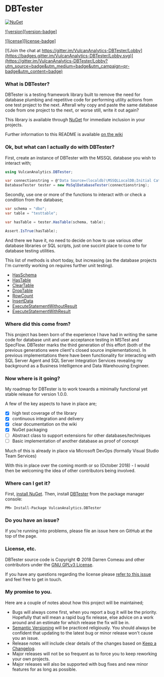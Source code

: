 # DBTester

[![NuGet](https://img.shields.io/nuget/v/VulcanAnalytics.DBTester.svg)](https://www.nuget.org/packages/VulcanAnalytics.DBTester)

[![version][version-badge]][CHANGELOG]

[![license][license-badge]][LICENSE]

[![Join the chat at https://gitter.im/VulcanAnalytics-DBTester/Lobby](https://badges.gitter.im/VulcanAnalytics-DBTester/Lobby.svg)](https://gitter.im/VulcanAnalytics-DBTester/Lobby?utm_source=badge&utm_medium=badge&utm_campaign=pr-badge&utm_content=badge)

### What is DBTester?

DBTester is a testing framework library built to remove the need for database plumbing and repetitive code for performing utility actions from one test project to the next. Afterall why copy and paste the same database code from one project to the next, or worse still, write it out again?

This library is available through [NuGet](https://www.nuget.org/packages/VulcanAnalytics.DBTester) for immediate inclusion in your projects.

Further information to this README is available [on the wiki](https://github.com/VulcanAnalytics/DBTester/wiki)

### Ok, but what can I actually do with DBTester?

First, create an instance of DBTester with the MSSQL database you wish to interact with;

```csharp
using VulcanAnalytics.DBTester;
```

```csharp
var connectionstring = @"Data Source=(localdb)\MSSQLLocalDB;Initial Catalog=tempdb;Integrated Security=SSPI;";
DatabaseTester tester = new MsSqlDatabaseTester(connectionstring);
```

Secondly, use one or more of the functions to interact with or check a condition from the database;

```csharp
var schema = "dbo";
var table = "testtable";

var hasTable = tester.HasTable(schema, table);

Assert.IsTrue(hasTable);
```

And there we have it, no need to decide on how to use various other database libraries or SQL scripts, just one succint place to come to for database testing utilities.

This list of methods is short today, but increasing (as the database projects I'm currently working on requires further unit testing).
* [HasSchema](https://github.com/VulcanAnalytics/DBTester/wiki/HasSchema)
* [HasTable](https://github.com/VulcanAnalytics/DBTester/wiki/HasTable)
* [ClearTable](https://github.com/VulcanAnalytics/DBTester/wiki/ClearTable)
* [DropTable](https://github.com/VulcanAnalytics/DBTester/wiki/DropTable)
* [RowCount](https://github.com/VulcanAnalytics/DBTester/wiki/RowCount)
* [InsertData](https://github.com/VulcanAnalytics/DBTester/wiki/InsertData)
* [ExecuteStatementWithoutResult](https://github.com/VulcanAnalytics/DBTester/wiki/ExecuteStatementWithoutResult)
* [ExecuteStatementWithResult](https://github.com/VulcanAnalytics/DBTester/wiki/ExecuteStatementWithResult)

### Where did this come from?

This project has been born of the experience I have had in writing the same code for database unit and user acceptance testing in MSTest and SpecFlow. DBTester marks the third generation of this effort (both of the previous generations were client's closed source implementations).
In previous implementations there have been functionality for interacting with SQL Server Agent and SQL Server Integration Services revealing my background as a Business Intelligence and Data Warehousing Engineer.

### Now where is it going?

My roadmap for DBTester is to work towards a minimally functional yet stable release for version 1.0.0.

A few of the key aspects to have in place are;
- [x] high test coverage of the library
- [x] continuous integration and delivery
- [x] clear documentation on the wiki
- [x] NuGet packaging
- [ ] Abstract class to support extensions for other databases/techniques
- [ ] Basic implementation of another database as proof of concept

Much of this is already in place via Microsoft DevOps (formally Visual Studio Team Services)

With this in place over the coming month or so (October 2018) - I would then be welcoming the idea of other contributors being involved.

### Where can I get it?

First, [install NuGet](http://docs.nuget.org/docs/start-here/installing-nuget). Then, install [DBTester](https://www.nuget.org/packages/VulcanAnalytics.DBTester/) from the package manager console:

```
PM> Install-Package VulcanAnalytics.DBTester
```

### Do you have an issue?

If you're running into problems, please file an issue here on GitHub at the top of the page.

### License, etc.

DBTester source code is Copyright &copy; 2018 Darren Comeau and other contributors under the [GNU GPLv3 License](LICENSE.txt).

If you have any questions regarding the license please [refer to this issue](https://github.com/VulcanAnalytics/DBTester/issues/11) and feel free to get in touch.

### My promise to you.

Here are a couple of notes about how this project will be maintained;
* Bugs will always come first, when you report a bug it will be the priority. Hopefully that will mean a rapid bug fix release, else advice on a work around and an estimate for which release the fix will be in.
* [Semantic Versioning](https://semver.org/) will be practiced religiously. You should always be confident that updating to the latest bug or minor release won't cause you an issue.
* Release notes will include clear details of the changes based on [Keep a Changelog](https://keepachangelog.com/en/1.0.0/).
* Major releases will not be so frequent as to force you to keep reworking your own projects.
* Major releases will also be supported with bug fixes and new minor features for as long as possible.

[CHANGELOG]: ./CHANGELOG.md
[LICENSE]: ./LICENSE
